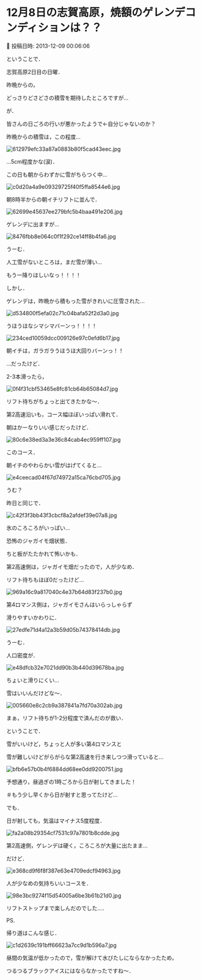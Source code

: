 # 12月8日の志賀高原，焼額のゲレンデコンディションは？？

📅 投稿日時: 2013-12-09 00:06:06

ということで．


志賀高原2日目の日曜．


昨晩からの，


どっさりどさどさの積雪を期待したところですが…





が．


皆さんの日ごろの行いが悪かったようで←自分じゃないのか？


昨晩からの積雪は，この程度…




![612979efc33a87a0883b80f5cad43eec.jpg](images/612979efc33a87a0883b80f5cad43eec.jpg)




…5cm程度かな(涙)．





この日も朝からわずかに雪がちらつく中…




![c0d20a4a9e09329725f40f5ffa8544e6.jpg](images/c0d20a4a9e09329725f40f5ffa8544e6.jpg)




朝8時半からの朝イチリフトに並んで．




![62699e45637ee279bfc5b4baa491e206.jpg](images/62699e45637ee279bfc5b4baa491e206.jpg)




ゲレンデに出ますが…




![8476fbb8e064c0f1f292ce14ff8b4fa6.jpg](images/8476fbb8e064c0f1f292ce14ff8b4fa6.jpg)




うーむ．


人工雪がないところは，まだ雪が薄い…


もう一降りほしいなっ！！！！





しかし．


ゲレンデは，昨晩から積もった雪がきれいに圧雪された…




![d534800f5efa02c71c04bafa52f2d3a0.jpg](images/d534800f5efa02c71c04bafa52f2d3a0.jpg)




うほうほなシマシマバーンっ！！！！




![234ced10059dcc009126e97c0efd6b17.jpg](images/234ced10059dcc009126e97c0efd6b17.jpg)




朝イチは，ガラガラうほうほ大回りバーンっ！！





…だったけど．


2-3本滑ったら，




![0f4f31cbf53465e8fc81cb64b65084d7.jpg](images/0f4f31cbf53465e8fc81cb64b65084d7.jpg)




リフト待ちがちょっと出てきたかな～．





第2高速沿いも，コース幅ほぼいっぱい滑れて．


朝はかーなりいい感じだったけど．




![80c6e38ed3a3e36c84cab4ec959ff107.jpg](images/80c6e38ed3a3e36c84cab4ec959ff107.jpg)




このコース．


朝イチのやわらかい雪がはげてくると…




![e4ceecad04f67d74972a15ca76cbd705.jpg](images/e4ceecad04f67d74972a15ca76cbd705.jpg)




うむ？


昨日と同じで．




![c42f3f3bb43f3cbcf8a2afdef39e07a8.jpg](images/c42f3f3bb43f3cbcf8a2afdef39e07a8.jpg)




氷のころころがいっぱい…


恐怖のジャガイモ畑状態．


ちと板がたたかれて怖いかも．





第2高速側は，ジャガイモ畑だったので，人が少なめ．


リフト待ちもほぼ0だったけど…




![969a16c9a817040c4e37b64d83f237b0.jpg](images/969a16c9a817040c4e37b64d83f237b0.jpg)




第4ロマンス側は，ジャガイモさんはいらっしゃらず


滑りやすいかわりに．




![27edfe71d4a12a3b59d05b74378414db.jpg](images/27edfe71d4a12a3b59d05b74378414db.jpg)




うーむ．


人口密度が．




![e48dfcb32e7021dd90b3b440d39678ba.jpg](images/e48dfcb32e7021dd90b3b440d39678ba.jpg)




ちょいと滑りにくい…


雪はいいんだけどな～．




![005660e8c2cb9a387841a7fd70a302ab.jpg](images/005660e8c2cb9a387841a7fd70a302ab.jpg)




まぁ，リフト待ちが1-2分程度で済んだのが救い．





ということで．


雪がいいけど，ちょっと人が多い第4ロマンスと


雪が難しいけどがらがらな第2高速を行き来しつつ滑っていると…




![bfb6e57b0b4f6884dd68ee0dd9200751.jpg](images/bfb6e57b0b4f6884dd68ee0dd9200751.jpg)




予想通り，昼過ぎの1時ごろから日が射してきました！


＃もう少し早くから日が射すと思ってたけど…





でも．


日が射しても，気温はマイナス5度程度．




![fa2a08b29354cf7531c97a7801b8cdde.jpg](images/fa2a08b29354cf7531c97a7801b8cdde.jpg)




第2高速側，ゲレンデは硬く，ころころが大量に出たまま…


だけど．




![e368cd9f6f8f387e63e4709edcf94963.jpg](images/e368cd9f6f8f387e63e4709edcf94963.jpg)




人が少なめの気持ちいいコースを．




![98e3bc9274f15d54005a6be3b61b21d0.jpg](images/98e3bc9274f15d54005a6be3b61b21d0.jpg)




リフトストップまで楽しんだのでした…．





PS.


帰り道はこんな感じ．




![c1d2639c191bff66623a7cc9d1b596a7.jpg](images/c1d2639c191bff66623a7cc9d1b596a7.jpg)




昼間の気温が低かったので，雪が解けて水びたしにならなかったため，


つるつるブラックアイスにはならなかったですね～．
